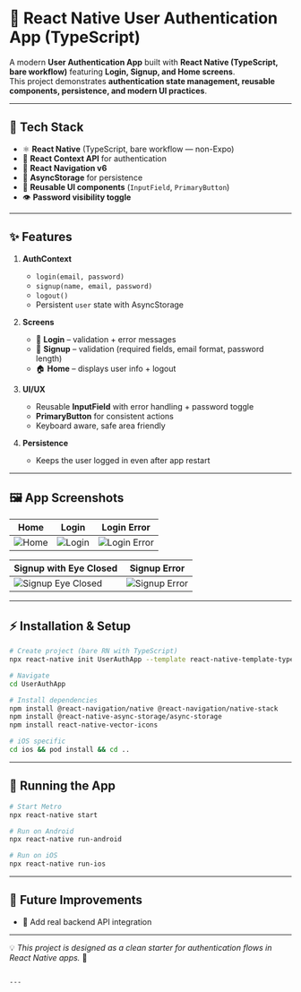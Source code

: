 # 📱 React Native User Authentication App (TypeScript)

A modern **User Authentication App** built with **React Native (TypeScript, bare workflow)** featuring **Login, Signup, and Home screens**.  
This project demonstrates **authentication state management, reusable components, persistence, and modern UI practices**.

---

## 🚀 Tech Stack
- ⚛️ **React Native** (TypeScript, bare workflow — non-Expo)  
- 🔑 **React Context API** for authentication  
- 🧭 **React Navigation v6**  
- 💾 **AsyncStorage** for persistence  
- 🎨 **Reusable UI components** (`InputField`, `PrimaryButton`)  
- 👁 **Password visibility toggle**  

---

## ✨ Features
1. **AuthContext**
   - `login(email, password)`
   - `signup(name, email, password)`
   - `logout()`
   - Persistent `user` state with AsyncStorage

2. **Screens**
   - 🔐 **Login** – validation + error messages  
   - 📝 **Signup** – validation (required fields, email format, password length)  
   - 🏠 **Home** – displays user info + logout  

3. **UI/UX**
   - Reusable **InputField** with error handling + password toggle  
   - **PrimaryButton** for consistent actions  
   - Keyboard aware, safe area friendly  

4. **Persistence**
   - Keeps the user logged in even after app restart  

---

## 🖼️ App Screenshots  

| **Home** | **Login** | **Login Error** |
|----------|-----------|-----------------|
| ![Home](./assets/screenshots/HomeScreen.png) | ![Login](./assets/screenshots/LoginScreen.png) | ![Login Error](./assets/screenshots/LoginError.png) |

| **Signup with Eye Closed** | **Signup Error** |
|-----------------------------|------------------|
| ![Signup Eye Closed](./assets/screenshots/SignUpEyeClosed.png) | ![Signup Error](./assets/screenshots/SignUpError.png) |

---

## ⚡ Installation & Setup

```bash
# Create project (bare RN with TypeScript)
npx react-native init UserAuthApp --template react-native-template-typescript

# Navigate
cd UserAuthApp

# Install dependencies
npm install @react-navigation/native @react-navigation/native-stack
npm install @react-native-async-storage/async-storage
npm install react-native-vector-icons

# iOS specific
cd ios && pod install && cd ..
````

---

## 🏃 Running the App

```bash
# Start Metro
npx react-native start

# Run on Android
npx react-native run-android

# Run on iOS
npx react-native run-ios
```

---

## 📌 Future Improvements
* 🔐 Add real backend API integration

---

💡 *This project is designed as a clean starter for authentication flows in React Native apps.* 🚀

```

---